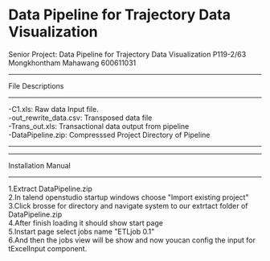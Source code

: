 # Data Pipeline for Trajectory Data Visualization
Senior Project: Data Pipeline for Trajectory Data Visualization P119-2/63
Mongkhontham Mahawang 600611031

*************************************************************************
File Descriptions
*************************************************************************
-C1.xls: Raw data Input file.  
-out_rewrite_data.csv: Transposed data file  
-Trans_out.xls: Transactional data output from pipeline  
-DataPipeline.zip: Compresssed Project Directory of Pipeline  
*************************************************************************
*************************************************************************
Installation Manual
*************************************************************************
1.Extract DataPipeline.zip  
2.In talend openstudio startup windows choose "Import existing project"  
3.Click brosse for directory and navigate system to our extrtact folder of DataPipeline.zip  
4.After finish loading it should show start page   
5.Instart page select jobs name "ETLjob 0.1"  
6.And then the jobs view will be show and now youcan config the input for tExcelInput component.  
